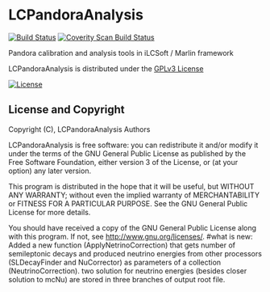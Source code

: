 # LCPandoraAnalysis
[![Build Status](https://travis-ci.org/PandoraPFA/LCPandoraAnalysis.svg?branch=master)](https://travis-ci.org/PandoraPFA/LCPandoraAnalysis)
[![Coverity Scan Build Status](https://scan.coverity.com/projects/13061/badge.svg)](https://scan.coverity.com/projects/pandorapfa-lcpandoraanalysis)

Pandora calibration and analysis tools in iLCSoft / Marlin framework 

LCPandoraAnalysis is distributed under the [GPLv3 License](http://www.gnu.org/licenses/gpl-3.0.en.html)

[![License](https://www.gnu.org/graphics/gplv3-127x51.png)](https://www.gnu.org/licenses/gpl-3.0.en.html)

## License and Copyright
Copyright (C), LCPandoraAnalysis Authors

LCPandoraAnalysis is free software: you can redistribute it and/or modify
it under the terms of the GNU General Public License as published by
the Free Software Foundation, either version 3 of the License, or
(at your option) any later version.

This program is distributed in the hope that it will be useful,
but WITHOUT ANY WARRANTY; without even the implied warranty of
MERCHANTABILITY or FITNESS FOR A PARTICULAR PURPOSE.  See the
GNU General Public License for more details.

You should have received a copy of the GNU General Public License
along with this program.  If not, see <http://www.gnu.org/licenses/>.
#what is new:
Added a new function (ApplyNetrinoCorrection) that gets number of semileptonic decays and produced neutrino energies from other processors (SLDecayFinder and NuCorrector) as parameters of a collection (NeutrinoCorrection).
two solution for neutrino energies (besides closer solution to mcNu) are stored in three branches of output root file.
